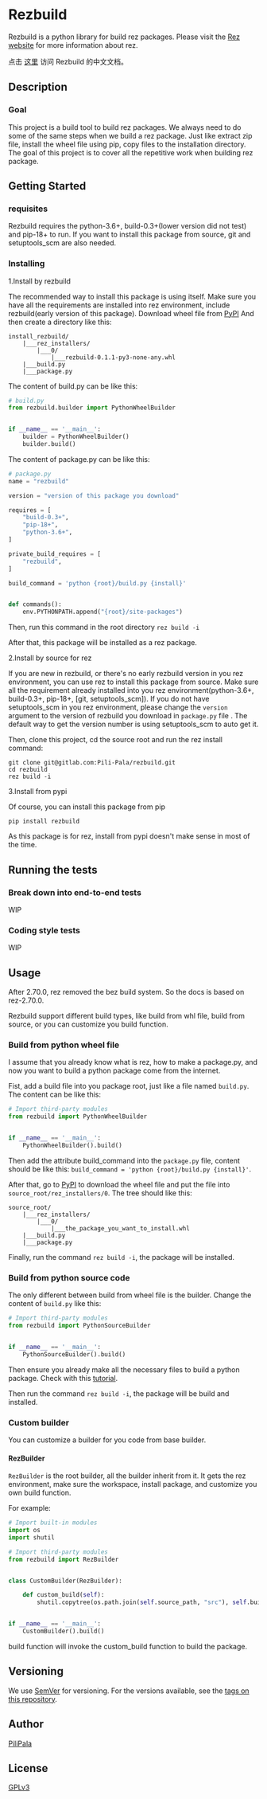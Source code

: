 # Rezbuild

Rezbuild is a python library for build rez packages. Please visit the 
[Rez website](https://github.com/nerdvegas/rez) for more information about rez.

点击 [这里](https://gitlab.com/Pili-Pala/rezbuild/-/blob/main/README_zh_CN.md)
访问 Rezbuild 的中文文档。

## Description

### Goal

This project is a build tool to build rez packages. We always need to do some
of the same steps when we build a rez package. Just like extract zip file,
install the wheel file using pip, copy files to the installation directory. The
goal of this project is to cover all the repetitive work when building rez
package.

## Getting Started

### requisites

Rezbuild requires the python-3.6+, build-0.3+(lower version did not test) and
pip-18+ to run. If you want to install this package from source, git and
setuptools_scm are also needed.

### Installing

1.Install by rezbuild

The recommended way to install this package is using itself. Make sure you have
all the requirements are installed into rez environment, include rezbuild(early
version of this package).
Download wheel file from [PyPI](https://pypi.org/project/rezbuild/#files)
And then create a directory like this:

```text
install_rezbuild/
    |___rez_installers/
        |___0/
            |___rezbuild-0.1.1-py3-none-any.whl
    |___build.py
    |___package.py
```
The content of build.py can be like this:

```python
# build.py
from rezbuild.builder import PythonWheelBuilder


if __name__ == '__main__':
    builder = PythonWheelBuilder()
    builder.build()
```

The content of package.py can be like this:
```python
# package.py
name = "rezbuild"

version = "version of this package you download"

requires = [
    "build-0.3+",
    "pip-18+",
    "python-3.6+",
]

private_build_requires = [
    "rezbuild",
]

build_command = 'python {root}/build.py {install}'


def commands():
    env.PYTHONPATH.append("{root}/site-packages")
```

Then, run this command in the root directory
`rez build -i`

After that, this package will be installed as a rez package.

2.Install by source for rez

If you are new in rezbuild, or there's no early rezbuild version in you rez
environment, you can use rez to install this package from source. Make sure all
the requirement already installed into you rez environment(python-3.6+,
build-0.3+, pip-18+, [git, setuptools_scm]). If you do not have setuptools_scm
in you rez environment, please change the `version` argument to the version of
rezbuild you download in `package.py` file . The default way to get the version
number is using setuptools_scm to auto get it.

Then, clone this project, cd the source root and run the rez install command:

```shell
git clone git@gitlab.com:Pili-Pala/rezbuild.git
cd rezbuild
rez build -i
```

3.Install from pypi

Of course, you can install this package from pip

```shell
pip install rezbuild
```

As this package is for rez, install from pypi doesn't make sense in most of the
time.

## Running the tests

### Break down into end-to-end tests

WIP

### Coding style tests

WIP

## Usage

After 2.70.0, rez removed the bez build system. So the docs is based on 
rez-2.70.0.

Rezbuild support different build types, like build from whl file, build from
source, or you can customize you build function.

### Build from python wheel file

I assume that you already know what is rez, how to make a package.py, and now
you want to build a python package come from the internet.

Fist, add a build file into you package root, just like a file named
`build.py`. The content can be like this:

```python
# Import third-party modules
from rezbuild import PythonWheelBuilder


if __name__ == '__main__':
    PythonWheelBuilder().build()
```

Then add the attribute build_command into the `package.py` file,
content should be like this: 
`build_command = 'python {root}/build.py {install}'`.

After that, go to [PyPI](https://pypi.org) to download the wheel file and put
the file into `source_root/rez_installers/0`. The tree should like this:

```text
source_root/
    |___rez_installers/
        |___0/
            |___the_package_you_want_to_install.whl
    |___build.py
    |___package.py
```

Finally, run the command `rez build -i`, the package will be installed.

### Build from python source code

The only different between build from wheel file is the builder. Change the
content of `build.py` like this:

```python
# Import third-party modules
from rezbuild import PythonSourceBuilder


if __name__ == '__main__':
    PythonSourceBuilder().build()
```

Then ensure you already make all the necessary files to build a python package.
Check with this 
[tutorial](https://packaging.python.org/tutorials/packaging-projects/).

Then run the command `rez build -i`, the package will be build and installed.

### Custom builder

You can customize a builder for you code from base builder. 

#### RezBuilder
`RezBuilder` is the root builder, all the builder inherit from it. It gets the
rez environment, make sure the workspace, install package, and customize you
own build function.

For example:
```python
# Import built-in modules
import os
import shutil

# Import third-party modules
from rezbuild import RezBuilder


class CustomBuilder(RezBuilder):

    def custom_build(self):
        shutil.copytree(os.path.join(self.source_path, "src"), self.build_path)


if __name__ == '__main__':
    CustomBuilder().build()
```

build function will invoke the custom_build function to build the package.


## Versioning

We use [SemVer](http://semver.org/) for versioning. For the versions available,
see the [tags on this repository](https://gitlab.com/Pili-Pala/rezbuild/tags).

## Author
[PiliPala](https://gitlab.com/Pili-Pala)

## License
[GPLv3](https://www.gnu.org/licenses/gpl-3.0.txt)
